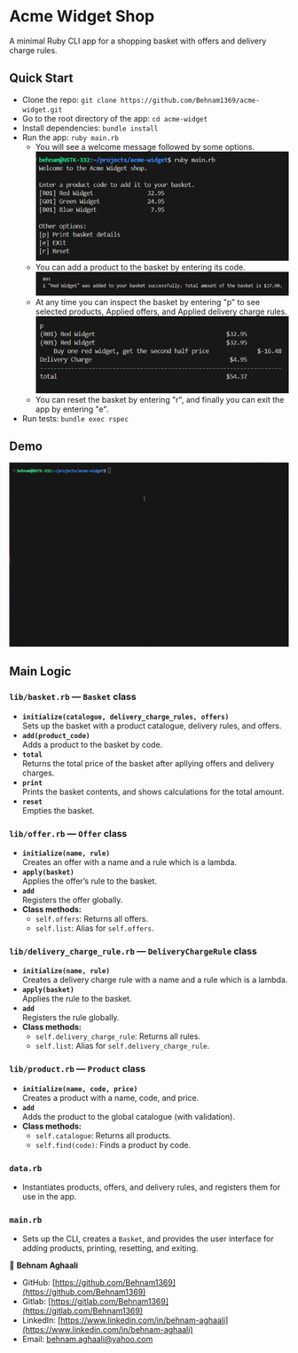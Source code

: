# Acme Widget Shop

A minimal Ruby CLI app for a shopping basket with offers and delivery charge rules.

## Quick Start
- Clone the repo: `git clone https://github.com/Behnam1369/acme-widget.git`
- Go to the root directory of the app: `cd acme-widget`
- Install dependencies: `bundle install`
- Run the app: `ruby main.rb`
  - You will see a welcome message followed by some options.
  ![interface](./screenshots/interface.png)
  - You can add a product to the basket by entering its code. 
  ![add product](./screenshots/add.png)
  - At any time you can inspect the basket by entering "p" to see selected products, Applied offers, and Applied delivery charge rules. 
  ![inspect](./screenshots/inspect.png)
  - You can reset the basket by entering "r", and finally you can exit the app by entering "e".
- Run tests: `bundle exec rspec`

## Demo
![demo](./screenshots/demo.gif)

## Main Logic

### `lib/basket.rb` — `Basket` class
- **`initialize(catalogue, delivery_charge_rules, offers)`**  
  Sets up the basket with a product catalogue, delivery rules, and offers.
- **`add(product_code)`**  
  Adds a product to the basket by code.
- **`total`**  
  Returns the total price of the basket after apllying offers and delivery charges.
- **`print`**  
  Prints the basket contents, and shows calculations for the total amount.
- **`reset`**  
  Empties the basket.


### `lib/offer.rb` — `Offer` class
- **`initialize(name, rule)`**  
  Creates an offer with a name and a rule which is a lambda.
- **`apply(basket)`**  
  Applies the offer’s rule to the basket.
- **`add`**  
  Registers the offer globally.
- **Class methods:**  
  - `self.offers`: Returns all offers.  
  - `self.list`: Alias for `self.offers`.

### `lib/delivery_charge_rule.rb` — `DeliveryChargeRule` class
- **`initialize(name, rule)`**  
  Creates a delivery charge rule with a name and a rule which is a lambda.
- **`apply(basket)`**  
  Applies the rule to the basket.
- **`add`**  
  Registers the rule globally.
- **Class methods:**  
  - `self.delivery_charge_rule`: Returns all rules.  
  - `self.list`: Alias for `self.delivery_charge_rule`.

### `lib/product.rb` — `Product` class
- **`initialize(name, code, price)`**  
  Creates a product with a name, code, and price.
- **`add`**  
  Adds the product to the global catalogue (with validation).
- **Class methods:**  
  - `self.catalogue`: Returns all products.  
  - `self.find(code)`: Finds a product by code.

### `data.rb`
- Instantiates products, offers, and delivery rules, and registers them for use in the app.

### `main.rb`
- Sets up the CLI, creates a `Basket`, and provides the user interface for adding products, printing, resetting, and exiting.

👤 **Behnam Aghaali**

- GitHub: [https://github.com/Behnam1369](https://github.com/Behnam1369)
- Gitlab: [https://gitlab.com/Behnam1369](https://gitlab.com/Behnam1369)
- LinkedIn: [https://www.linkedin.com/in/behnam-aghaali](https://www.linkedin.com/in/behnam-aghaali)
- Email: [behnam.aghaali@yahoo.com](mailto:behnam.aghaali@yahoo.com)